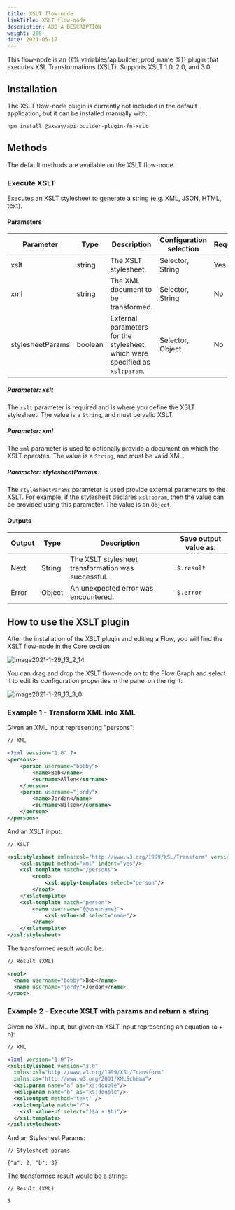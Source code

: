 ```yaml
---
title: XSLT flow-node
linkTitle: XSLT flow-node
description: ADD A DESCRIPTION
weight: 200
date: 2021-05-17
---
```


This flow-node is an {{% variables/apibuilder_prod_name %}} plugin that executes XSL Transformations (XSLT). Supports XSLT 1.0, 2.0, and 3.0.

## Installation

The XSLT flow-node plugin is currently not included in the default application, but it can be installed manually with:

```bash
npm install @axway/api-builder-plugin-fn-xslt
```

## Methods

The default methods are available on the XSLT flow-node.

### Execute XSLT

Executes an XSLT stylesheet to generate a string (e.g. XML, JSON, HTML, text).

#### Parameters

| Parameter | Type | Description | Configuration selection | Required |
| --- | --- | --- | --- | --- |
| xslt | string | The XSLT stylesheet. | Selector, String | Yes |
| xml | string | The XML document to be transformed. | Selector, String | No |
| stylesheetParams | boolean | External parameters for the stylesheet, which were specified as `xsl:param`. | Selector, Object | No |

##### Parameter: xslt

The `xslt` parameter is required and is where you define the XSLT stylesheet. The value is a `String`, and must be valid XSLT.

##### Parameter: xml

The `xml` parameter is used to optionally provide a document on which the XSLT operates. The value is a `String`, and must be valid XML.

##### Parameter: stylesheetParams

The `stylesheetParams` parameter is used provide external parameters to the XSLT. For example, if the stylesheet declares `xsl:param`, then the value can be provided using this parameter. The value is an `Object`.

#### Outputs

| Output | Type | Description | Save output value as: |
| --- | --- | --- | --- |
| Next | String | The XSLT stylesheet transformation was successful. | `$.result` |
| Error | Object | An unexpected error was encountered. | `$.error` |

## How to use the XSLT plugin

After the installation of the XSLT plugin and editing a Flow, you will find the XSLT flow-node in the Core section:

![image2021-1-29_13_2_14](/Images/image2021-1-29_13_2_14.png)

You can drag and drop the XSLT flow-node on to the Flow Graph and select it to edit its configuration properties in the panel on the right:

![image2021-1-29_13_3_0](/Images/image2021-1-29_13_3_0.png)

### Example 1 - Transform XML into XML

Given an XML input representing "persons":

```xml
// XML

<?xml version="1.0" ?>
<persons>
    <person username="bobby">
        <name>Bob</name>
        <surname>Allen</surname>
    </person>
    <person username="jordy">
        <name>Jordan</name>
        <surname>Wilson</surname>
    </person>
</persons>
```

And an XSLT input:

```xml
// XSLT

<xsl:stylesheet xmlns:xsl="http://www.w3.org/1999/XSL/Transform" version="1.0">
    <xsl:output method="xml" indent="yes"/>
    <xsl:template match="/persons">
        <root>
            <xsl:apply-templates select="person"/>
        </root>
    </xsl:template>
    <xsl:template match="person">
        <name username="{@username}">
            <xsl:value-of select="name"/>
        </name>
    </xsl:template>
</xsl:stylesheet>
```

The transformed result would be:

```xml
// Result (XML)

<root>
  <name username="bobby">Bob</name>
  <name username="jordy">Jordan</name>
</root>
```

### Example 2 - Execute XSLT with params and return a string

Given no XML input, but given an XSLT input representing an equation (a + b):

```xml
// XML

<?xml version="1.0"?>
<xsl:stylesheet version="3.0"
  xmlns:xsl="http://www.w3.org/1999/XSL/Transform"
  xmlns:xs="http://www.w3.org/2001/XMLSchema">
  <xsl:param name="a" as="xs:double"/>
  <xsl:param name="b" as="xs:double"/>
  <xsl:output method="text" />
  <xsl:template match="/">
    <xsl:value-of select="($a + $b)"/>
  </xsl:template>
</xsl:stylesheet>
```

And an Stylesheet Params:

```
// Stylesheet params

{"a": 2, "b": 3}
```

The transformed result would be a string:

```
// Result (XML)

5
```
